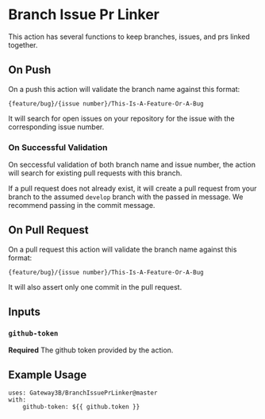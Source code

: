 # Branch Issue Pr Linker

This action has several functions to keep branches, issues, and prs linked together.

## On Push

On a push this action will validate the branch name against this format:

`{feature/bug}/{issue number}/This-Is-A-Feature-Or-A-Bug`

It will search for open issues on your repository for the issue with the corresponding issue number.

### On Successful Validation

On seccessful validation of both branch name and issue number, the action will search for existing pull requests with this branch.

If a pull request does not already exist, it will create a pull request from your branch to the assumed `develop` branch with the passed in message. We recommend passing in the commit message.

## On Pull Request

On a pull request this action will validate the branch name against this format:

`{feature/bug}/{issue number}/This-Is-A-Feature-Or-A-Bug`

It will also assert only one commit in the pull request.

## Inputs

### `github-token`

**Required** The github token provided by the action.

## Example Usage

```
uses: Gateway3B/BranchIssuePrLinker@master
with:
    github-token: ${{ github.token }}
```